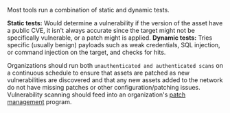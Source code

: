 Most tools run a combination of static and dynamic tests.

**Static tests:** Would determine a vulnerability if the version of the asset have a public CVE, it isn't always accurate since the target might not be specifically vulnerable, or a patch might is applied.
**Dynamic tests:** Tries specific (usually benign) payloads such as weak credentials, SQL injection, or command injection on the target, and checks for hits.

Organizations should run both `unauthenticated and authenticated scans` on a continuous schedule to ensure that assets are patched as new vulnerabilities are discovered and that any new assets added to the network do not have missing patches or other configuration/patching issues. Vulnerability scanning should feed into an organization's [patch management](https://en.wikipedia.org/wiki/Patch_(computing)) program.